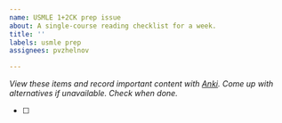 ```yaml
---
name: USMLE 1+2CK prep issue
about: A single-course reading checklist for a week.
title: ''
labels: usmle prep
assignees: pvzhelnov

---
```


_View these items and record important content with [Anki](https://ankiweb.net/). Come up with alternatives if unavailable. Check when done._

- [ ]
